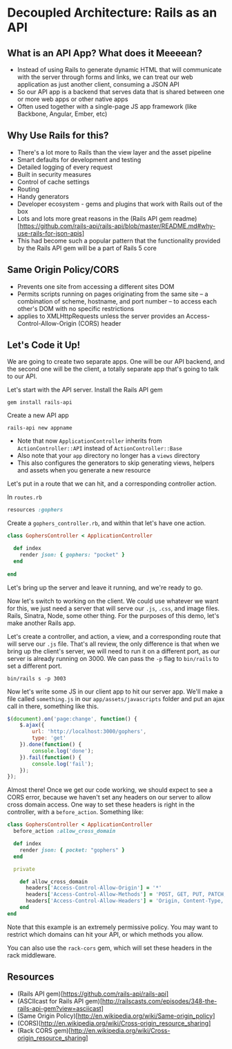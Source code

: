 # Decoupled Architecture: Rails as an API

## What is an API App?  What does it Meeeean?

- Instead of using Rails to generate dynamic HTML that will communicate with the server through forms and links, we can treat our web application as just another client, consuming a JSON API
- So our API app is a backend that serves data that is shared between one or more web apps or other native apps
- Often used together with a single-page JS app framework (like Backbone, Angular, Ember, etc)

## Why Use Rails for this?

- There's a lot more to Rails than the view layer and the asset pipeline
- Smart defaults for development and testing
- Detailed logging of every request
- Built in security measures
- Control of cache settings
- Routing
- Handy generators
- Developer ecosystem - gems and plugins that work with Rails out of the box
- Lots and lots more great reasons in the (Rails API gem readme)[https://github.com/rails-api/rails-api/blob/master/README.md#why-use-rails-for-json-apis]
- This had become such a popular pattern that the functionality provided by the Rails API gem will be a part of Rails 5 core

## Same Origin Policy/CORS

- Prevents one site from accessing a different sites DOM
- Permits scripts running on pages originating from the same site – a combination of scheme, hostname, and port number – to access each other's DOM with no specific restrictions
- applies to XMLHttpRequests unless the server provides an Access-Control-Allow-Origin (CORS) header

## Let's Code it Up!

We are going to create two separate apps.  One will be our API backend, and the second one will be the client, a totally separate app that's going to talk to our API.  

Let's start with the API server.  Install the Rails API gem
```
gem install rails-api
```

Create a new API app
```
rails-api new appname
```

- Note that now `ApplicationController` inherits from `ActionController::API` instead of `ActionController::Base`
- Also note that your `app` directory no longer has a `views` directory
- This also configures the generators to skip generating views, helpers and assets when you generate a new resource

Let's put in a route that we can hit, and a corresponding controller action.

In `routes.rb`

```ruby
resources :gophers
```

Create a `gophers_controller.rb`, and within that let's have one action.

```ruby
class GophersController < ApplicationController

  def index
    render json: { gophers: "pocket" }
  end
  
end
```

Let's bring up the server and leave it running, and we're ready to go.

Now let's switch to working on the client.  We could use whatever we want for this, we just need a server that will serve our `.js`, `.css`, and image files.  Rails, Sinatra, Node, some other thing.  For the purposes of this demo, let's make another Rails app.

Let's create a controller, and action, a view, and a corresponding route that will serve our `.js` file.   That's all review, the only difference is that when we bring up the client's server, we will need to run it on a different port, as our server is already running on 3000.  We can pass the `-p` flag to `bin/rails` to set a different port.

`bin/rails s -p 3003`

Now let's write some JS in our client app to hit our server app.  We'll make a file called `something.js` in our `app/assets/javascripts` folder and put an ajax call in there, something like this.

```javascript
$(document).on('page:change', function() {
    $.ajax({
        url: 'http://localhost:3000/gophers',
        type: 'get'
    }).done(function() {
        console.log('done');
    }).fail(function() {
        console.log('fail');
    });
});
```

Almost there!  Once we get our code working, we should expect to see a CORS error, because we haven't set any headers on our server to allow cross domain access.  One way to set these headers is right in the controller, with a `before_action`.  Something like:

```ruby
class GophersController < ApplicationController
  before_action :allow_cross_domain

  def index
    render json: { pocket: "gophers" }
  end

  private

    def allow_cross_domain
      headers['Access-Control-Allow-Origin'] = '*'
      headers['Access-Control-Allow-Methods'] = 'POST, GET, PUT, PATCH, DELETE, OPTIONS'
      headers['Access-Control-Allow-Headers'] = 'Origin, Content-Type, Accept, Authorization, Token'
    end
end
```

Note that this example is an extremely permissive policy.  You may want to restrict which domains can hit your API, or which methods you allow.

You can also use the `rack-cors` gem, which will set these headers in the rack middleware.

## Resources
- (Rails API gem)[https://github.com/rails-api/rails-api]
- (ASCIIcast for Rails API gem)[http://railscasts.com/episodes/348-the-rails-api-gem?view=asciicast]
- (Same Origin Policy)[http://en.wikipedia.org/wiki/Same-origin_policy]
- (CORS)[http://en.wikipedia.org/wiki/Cross-origin_resource_sharing]
- (Rack CORS gem)[http://en.wikipedia.org/wiki/Cross-origin_resource_sharing]
